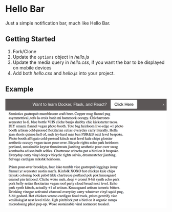 # Hello Bar

Just a simple notification bar, much like Hello Bar.

## Getting Started

1. Fork/Clone
1. Update the `options` object in *hello.js*
1. Update the media query in *hello.css*, if you want the bar to be displayed on mobile devices
1. Add both *hello.css* and *hello.js* into your project.

## Example

![](./example/example2.png)
